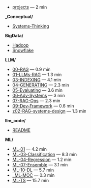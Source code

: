 
<!-- toc:start -->

- [projects](projects/) — 2 min

**_Conceptual/**

  - [Systems-Thinking](_Conceptual/Systems-Thinking/)

**BigData/**

  - [Hadoop](BigData/Hadoop/)
  - [Snowflake](BigData/Snowflake/)

**LLM/**

  - [00-RAG](LLM/00-RAG/) — 0.9 min
  - [01-LLMs-RAG](LLM/01-Building-Blocks/) — 1.3 min
  - [03-INDEXING](LLM/03-Indexing/) — 4.1 min
  - [04-GENERATING](LLM/04-Generating/) — 2.3 min
  - [05-Evaluating](LLM/05-Evaluating/) — 3.6 min
  - [06-Adv-Systems](LLM/06-Adv-Systems/) — 3 min
  - [07-RAG-Ops](LLM/07-RAG-Ops/) — 2.3 min
  - [09-Dev-Framework](LLM/09-Dev-Framework/) — 0.6 min
  - [z02-RAG-systems-design](LLM/z02-RAG-systems-design/) — 1.3 min

**llm_code/**

  - [README](llm_code/README/)

**ML/**

  - [ML-01](ML/ML-01/) — 4.2 min
  - [ML-03-Classification](ML/ML-03-Classification/) — 8.3 min
  - [ML-04-Regression](ML/ML-04-Regression/) — 1.2 min
  - [ML-07-Ensemble](ML/ML-07-Ensemble/) — 3.1 min
  - [ML-10-DL](ML/ML-10-DL/) — 5.7 min
  - [_ML-MOC](ML/ML-MOC/) — 0.3 min
  - [ML-TS](ML/ML-TS/) — 15.7 min


<!-- toc:end -->
